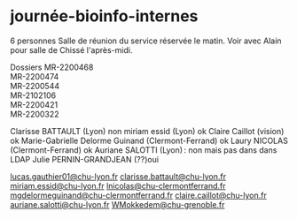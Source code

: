 # journée-bioinfo-internes



6 personnes
Salle de réunion du service réservée le matin.
Voir avec Alain pour salle de Chissé l'après-midi.

Dossiers
MR-2200468	
MR-2200474	
MR-2200544	
MR-2102106	
MR-2200421	
MR-2200322	

Clarisse BATTAULT (Lyon)  non
miriam essid (Lyon) ok
Claire Caillot (vision) ok
Marie-Gabrielle Delorme Guinand (Clermont-Ferrand) ok
Laury NICOLAS  (Clermont-Ferrand) ok 
Auriane SALOTTI (Lyon) : non mais pas dans dans LDAP
Julie PERNIN-GRANDJEAN (??)oui

lucas.gauthier01@chu-lyon.fr
clarisse.battault@chu-lyon.fr
miriam.essid@chu-lyon.fr
lnicolas@chu-clermontferrand.fr
mgdelormeguinand@chu-clermontferrand.fr
claire.caillot@chu-lyon.fr
auriane.salotti@chu-lyon.fr
WMokkedem@chu-grenoble.fr

